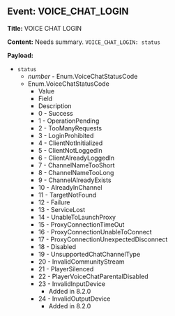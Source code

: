 ## Event: VOICE_CHAT_LOGIN

**Title:** VOICE CHAT LOGIN

**Content:**
Needs summary.
`VOICE_CHAT_LOGIN: status`

**Payload:**
- `status`
  - *number* - Enum.VoiceChatStatusCode
  - Enum.VoiceChatStatusCode
    - Value
    - Field
    - Description
    - 0 - Success
    - 1 - OperationPending
    - 2 - TooManyRequests
    - 3 - LoginProhibited
    - 4 - ClientNotInitialized
    - 5 - ClientNotLoggedIn
    - 6 - ClientAlreadyLoggedIn
    - 7 - ChannelNameTooShort
    - 8 - ChannelNameTooLong
    - 9 - ChannelAlreadyExists
    - 10 - AlreadyInChannel
    - 11 - TargetNotFound
    - 12 - Failure
    - 13 - ServiceLost
    - 14 - UnableToLaunchProxy
    - 15 - ProxyConnectionTimeOut
    - 16 - ProxyConnectionUnableToConnect
    - 17 - ProxyConnectionUnexpectedDisconnect
    - 18 - Disabled
    - 19 - UnsupportedChatChannelType
    - 20 - InvalidCommunityStream
    - 21 - PlayerSilenced
    - 22 - PlayerVoiceChatParentalDisabled
    - 23 - InvalidInputDevice
      - Added in 8.2.0
    - 24 - InvalidOutputDevice
      - Added in 8.2.0